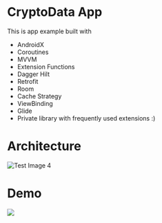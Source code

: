 # CryptoData App
This is app example built with

- AndroidX 
- Coroutines
- MVVM
- Extension Functions
- Dagger Hilt
- Retrofit
- Room
- Cache Strategy
- ViewBinding
- Glide
- Private library with frequently used extensions :)

# Architecture

![Test Image 4](https://developer.android.com/topic/libraries/architecture/images/final-architecture.png)

# Demo

<img src="https://media.giphy.com/media/9uKZLWaFGBCAu7YKbF/giphy.gif" />